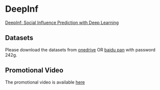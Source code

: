 # DeepInf

[DeepInf: Social Influence Prediction with Deep Learning](https://arxiv.org/abs/1807.05560)

## Datasets
Please download the datasets from [onedrive](https://1drv.ms/f/s!An4lcD8a80_7gzdLaanNUThTWwmy) OR [baidu pan]( https://pan.baidu.com/s/1YX3cHYaK_7UuX4qEnqgo9w) with password 242g.

## Promotional Video

The promotional video is available [here](https://www.dropbox.com/s/hesbb7bdi3shp0i/deepinf.mp4?dl=0)

